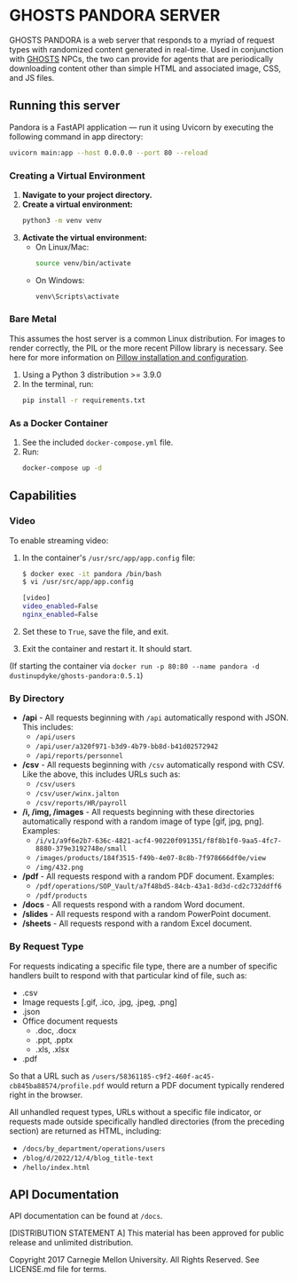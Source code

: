# GHOSTS PANDORA SERVER

GHOSTS PANDORA is a web server that responds to a myriad of request types with randomized content generated in real-time. Used in conjunction with [GHOSTS](https://github.com/cmu-sei/GHOSTS) NPCs, the two can provide for agents that are periodically downloading content other than simple HTML and associated image, CSS, and JS files.

## Running this server

Pandora is a FastAPI application — run it using Uvicorn by executing the following command in app directory:

```bash
uvicorn main:app --host 0.0.0.0 --port 80 --reload
```

### Creating a Virtual Environment

1. **Navigate to your project directory.**
2. **Create a virtual environment:**
    ```bash
    python3 -m venv venv
    ```
3. **Activate the virtual environment:**
    - On Linux/Mac:
        ```bash
        source venv/bin/activate
        ```
    - On Windows:
        ```bash
        venv\Scripts\activate
        ```

### Bare Metal

This assumes the host server is a common Linux distribution. For images to render correctly, the PIL or the more recent Pillow library is necessary. See here for more information on [Pillow installation and configuration](https://pillow.readthedocs.io/en/latest/installation.html).

1. Using a Python 3 distribution >= 3.9.0
2. In the terminal, run:
    ```bash
    pip install -r requirements.txt
    ```

### As a Docker Container

1. See the included `docker-compose.yml` file.
2. Run:
    ```bash
    docker-compose up -d
    ```

## Capabilities

### Video

To enable streaming video:

1. In the container's `/usr/src/app/app.config` file:

    ```bash
    $ docker exec -it pandora /bin/bash
    $ vi /usr/src/app/app.config

    [video]
    video_enabled=False
    nginx_enabled=False
    ```

2. Set these to `True`, save the file, and exit.
3. Exit the container and restart it. It should start.

(If starting the container via `docker run -p 80:80 --name pandora -d dustinupdyke/ghosts-pandora:0.5.1`)

### By Directory

-   **/api** - All requests beginning with `/api` automatically respond with JSON. This includes:
    -   `/api/users`
    -   `/api/user/a320f971-b3d9-4b79-bb8d-b41d02572942`
    -   `/api/reports/personnel`
-   **/csv** - All requests beginning with `/csv` automatically respond with CSV. Like the above, this includes URLs such as:
    -   `/csv/users`
    -   `/csv/user/winx.jalton`
    -   `/csv/reports/HR/payroll`
-   **/i, /img, /images** - All requests beginning with these directories automatically respond with a random image of type [gif, jpg, png]. Examples:
    -   `/i/v1/a9f6e2b7-636c-4821-acf4-90220f091351/f8f8b1f0-9aa5-4fc7-8880-379e3192748e/small`
    -   `/images/products/184f3515-f49b-4e07-8c8b-7f978666df0e/view`
    -   `/img/432.png`
-   **/pdf** - All requests respond with a random PDF document. Examples:
    -   `/pdf/operations/SOP_Vault/a7f48bd5-84cb-43a1-8d3d-cd2c732ddff6`
    -   `/pdf/products`
-   **/docs** - All requests respond with a random Word document.
-   **/slides** - All requests respond with a random PowerPoint document.
-   **/sheets** - All requests respond with a random Excel document.

### By Request Type

For requests indicating a specific file type, there are a number of specific handlers built to respond with that particular kind of file, such as:

-   .csv
-   Image requests [.gif, .ico, .jpg, .jpeg, .png]
-   .json
-   Office document requests
    -   .doc, .docx
    -   .ppt, .pptx
    -   .xls, .xlsx
-   .pdf

So that a URL such as `/users/58361185-c9f2-460f-ac45-cb845ba88574/profile.pdf` would return a PDF document typically rendered right in the browser.

All unhandled request types, URLs without a specific file indicator, or requests made outside specifically handled directories (from the preceding section) are returned as HTML, including:

-   `/docs/by_department/operations/users`
-   `/blog/d/2022/12/4/blog_title-text`
-   `/hello/index.html`

## API Documentation

API documentation can be found at `/docs`.

[DISTRIBUTION STATEMENT A] This material has been approved for public release and unlimited distribution.

Copyright 2017 Carnegie Mellon University. All Rights Reserved. See LICENSE.md file for terms.
